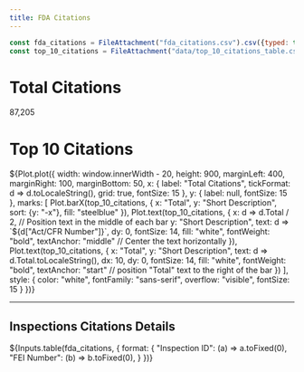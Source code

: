 ```yaml
---
title: FDA Citations
---
```


<!-- Load and transform the data -->

```js
const fda_citations = FileAttachment("fda_citations.csv").csv({typed: true});
const top_10_citations = FileAttachment("data/top_10_citations_table.csv").csv({typed: true});
```
<div class="grid grid-cols-3">
  <div class="card"><h1>Total Citations</h1>87,205</div>
</div>

<div class="card">
  <h1>Top 10 Citations</h1>
  ${Plot.plot({
  width: window.innerWidth - 20,
  height: 900,
  marginLeft: 400,
  marginRight: 100,
  marginBottom: 50,
  x: {
    label: "Total Citations",
    tickFormat: d => d.toLocaleString(),
    grid: true,
    fontSize: 15
  },
  y: {
    label: null,
    fontSize: 15
  },
  marks: [
    Plot.barX(top_10_citations, {
      x: "Total",
      y: "Short Description",
      sort: {y: "-x"},
      fill: "steelblue"
    }),
    Plot.text(top_10_citations, {
      x: d => d.Total / 2, // Position text in the middle of each bar
      y: "Short Description",
      text: d => `${d["Act/CFR Number"]}`,
      dy: 0,
      fontSize: 14,
      fill: "white",
      fontWeight: "bold",
      textAnchor: "middle" // Center the text horizontally
    }),
    Plot.text(top_10_citations, {
      x: "Total",
      y: "Short Description",
      text: d => d.Total.toLocaleString(),
      dx: 10,
      dy: 0,
      fontSize: 14,
      fill: "white",
      fontWeight: "bold",
      textAnchor: "start" // position "Total" text to the right of the bar
    })
  ],
  style: {
    color: "white",
    fontFamily: "sans-serif",
    overflow: "visible",
    fontSize: 15
  }
})}
</div>

---

## Inspections Citations Details
<div class="card">
  ${Inputs.table(fda_citations, {
    format: {
      "Inspection ID": (a) => a.toFixed(0),
      "FEI Number": (b) => b.toFixed(0),
    }
  })}
</div>